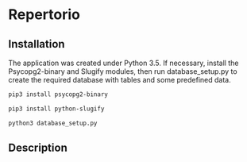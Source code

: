 # Repertorio


## Installation

The application  was created under Python 3.5. 
If necessary, install the Psycopg2-binary and Slugify modules, then run database_setup.py to create the required database with tables and some predefined data.

```bash
pip3 install psycopg2-binary

pip3 install python-slugify

python3 database_setup.py
```


## Description
